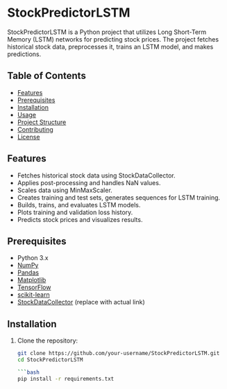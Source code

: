 # StockPredictorLSTM

StockPredictorLSTM is a Python project that utilizes Long Short-Term Memory (LSTM) networks for predicting stock prices. The project fetches historical stock data, preprocesses it, trains an LSTM model, and makes predictions.

## Table of Contents

- [Features](#features)
- [Prerequisites](#prerequisites)
- [Installation](#installation)
- [Usage](#usage)
- [Project Structure](#project-structure)
- [Contributing](#contributing)
- [License](#license)

## Features

- Fetches historical stock data using StockDataCollector.
- Applies post-processing and handles NaN values.
- Scales data using MinMaxScaler.
- Creates training and test sets, generates sequences for LSTM training.
- Builds, trains, and evaluates LSTM models.
- Plots training and validation loss history.
- Predicts stock prices and visualizes results.

## Prerequisites

- Python 3.x
- [NumPy](https://numpy.org/)
- [Pandas](https://pandas.pydata.org/)
- [Matplotlib](https://matplotlib.org/)
- [TensorFlow](https://www.tensorflow.org/)
- [scikit-learn](https://scikit-learn.org/)
- [StockDataCollector](#link-to-stock-data-collector) (replace with actual link)

## Installation

1. Clone the repository:

   ```bash
   git clone https://github.com/your-username/StockPredictorLSTM.git
   cd StockPredictorLSTM

   ```bash
   pip install -r requirements.txt

